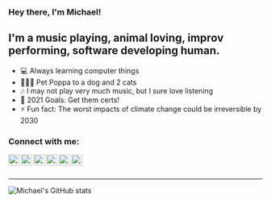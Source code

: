 ### Hey there, I'm Michael!

## I'm a music playing, animal loving, improv performing, software developing human.

- 💻 Always learning computer things
- 🐶🐱🐱 Pet Poppa to a dog and 2 cats
- 🎶 I may not play very much music, but I sure love listening
- 🥅 2021 Goals: Get them certs!
- ⚡ Fun fact: The worst impacts of climate change could be irreversible by 2030

### Connect with me:

[<img align="left" alt="my website" width="22px" src="https://img.icons8.com/color/48/000000/web-design.png" />][website]
[<img align="left" alt="mjraymond | LinkedIn" width="22px" src="https://img.icons8.com/color/48/000000/linkedin.png" />][linkedin]
[<img align="left" alt="mjr2595 | Github" width="22px" src="https://img.icons8.com/color/48/000000/github-2.png" />][github]
[<img align="left" alt="_rayray | Apple Music" width="22px" src="https://img.icons8.com/color-glass/48/000000/apple-music.png" />][music]
[<img align="left" alt="heytherejace | Instagram" width="22px" src="https://img.icons8.com/color/16/000000/instagram.png" />][instagram]
[<img align="left" alt="disMichael | Discord" width="22px" src="https://img.icons8.com/color/48/000000/discord-logo.png" />][discord]
<br />
<br />

---
![Michael's GitHub stats](https://github-readme-stats.vercel.app/api?username=mjr2595&theme=dark&show_icons=true)

[website]: https://michaeljraymond.co
[music]: https://music.apple.com/profile/_rayray
[instagram]: https://www.instagram.com/heytherejace
[linkedin]: https://www.linkedin.com/in/mjraymond
[github]: https://github.com/mjr2595
[discord]: https://discordapp.com/users/691148133580931143